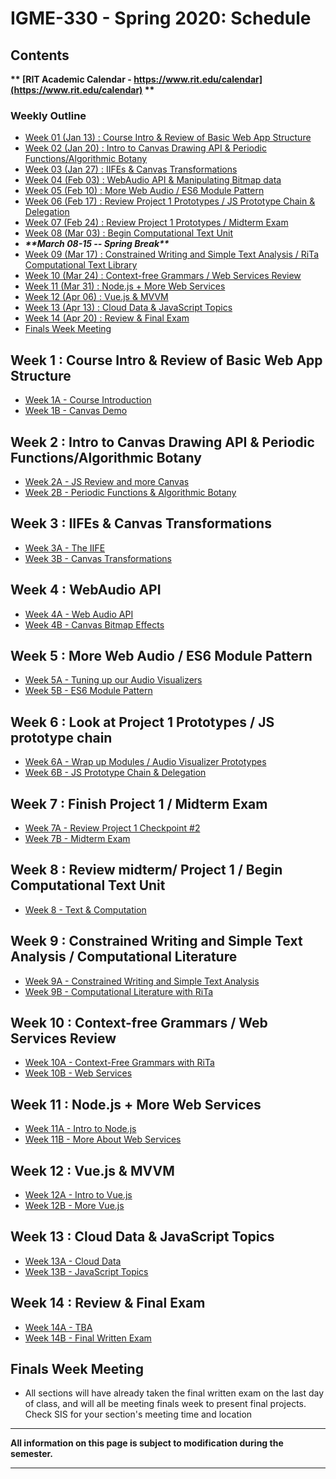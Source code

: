 
# IGME-330 - Spring 2020: Schedule

## Contents

**\*\* [RIT Academic Calendar - https://www.rit.edu/calendar](https://www.rit.edu/calendar) \*\***

### Weekly Outline

- [Week 01 (Jan 13) : Course Intro & Review of Basic Web App Structure](#week1)
- [Week 02 (Jan 20) : Intro to Canvas Drawing API & Periodic Functions/Algorithmic Botany](#week2)
- [Week 03 (Jan 27) : IIFEs & Canvas Transformations](#week3)
- [Week 04 (Feb 03) : WebAudio API & Manipulating Bitmap data](#week4)
- [Week 05 (Feb 10) : More Web Audio / ES6 Module Pattern](#week5)
- [Week 06 (Feb 17) : Review Project 1 Prototypes / JS Prototype Chain & Delegation](#week6)
- [Week 07 (Feb 24) : Review Project 1 Prototypes / Midterm Exam](#week7)
- [Week 08 (Mar 03) : Begin Computational Text Unit  ](#week8)
- ***\*\*March 08-15 -- Spring Break\*\****
- [Week 09 (Mar 17) : Constrained Writing and Simple Text Analysis / RiTa Computational Text Library](#week9)
- [Week 10 (Mar 24) : Context-free Grammars / Web Services Review](#week10)
- [Week 11 (Mar 31) : Node.js + More Web Services](#week11)
- [Week 12 (Apr 06) : Vue.js & MVVM](#week12)
- [Week 13 (Apr 13) : Cloud Data & JavaScript Topics](#week13)
- [Week 14 (Apr 20) : Review & Final Exam](#week14)
- [Finals Week Meeting](#finalsweek)


## <a id="week1">Week 1 : Course Intro & Review of Basic Web App Structure
  - [Week 1A - Course Introduction](weekly/week-01A-notes.md)
  - [Week 1B - Canvas Demo](weekly/week-01B-notes.md)
  
## <a id="week2">Week 2 : Intro to Canvas Drawing API & Periodic Functions/Algorithmic Botany
  - [Week 2A - JS Review and more Canvas](weekly/week-02A-notes.md)
  - [Week 2B - Periodic Functions & Algorithmic Botany](weekly/week-02B-notes.md)
  
## <a id="week3">Week 3 : IIFEs & Canvas Transformations
  - [Week 3A - The IIFE](weekly/week-03A-notes.md)
  - [Week 3B - Canvas Transformations](weekly/week-03B-notes.md)
 
## <a id="week4">Week 4 : WebAudio API
  - [Week 4A - Web Audio API](weekly/week-04A-notes.md)
  - [Week 4B - Canvas Bitmap Effects](weekly/week-04B-notes.md)
 
## <a id="week5">Week 5 : More Web Audio / ES6 Module Pattern
  - [Week 5A - Tuning up our Audio Visualizers](weekly/week-05A-notes.md)
  - [Week 5B - ES6 Module Pattern](weekly/week-05B-notes.md)
 
## <a id="week6">Week 6 : Look at Project 1 Prototypes / JS prototype chain
  - [Week 6A - Wrap up Modules / Audio Visualizer Prototypes](weekly/week-06A-notes.md)
  - [Week 6B - JS Prototype Chain & Delegation](weekly/week-06B-notes.md)
 
## <a id="week7">Week 7 : Finish Project 1 / Midterm Exam
  - [Week 7A - Review Project 1 Checkpoint #2](weekly/week-07A-notes.md)
  - [Week 7B - Midterm Exam](weekly/week-07B-notes.md)
 
## <a id="week8">Week 8 : Review midterm/ Project 1 / Begin Computational Text Unit
  - [Week 8 - Text & Computation](weekly/week-08-notes.md)
  
## <a id="week9">Week 9 :  Constrained Writing and Simple Text Analysis / Computational Literature
  - [Week 9A - Constrained Writing and Simple Text Analysis](weekly/week-09A-notes.md)
  - [Week 9B - Computational Literature with RiTa](weekly/week-09B-notes.md) 
  
## <a id="week10">Week 10 : Context-free Grammars / Web Services Review
   - [Week 10A - Context-Free Grammars with RiTa](weekly/week-10A-notes.md)
   - [Week 10B - Web Services](weekly/week-10B-notes.md)
  
## <a id="week11">Week 11  : Node.js + More Web Services
   - [Week 11A - Intro to Node.js](weekly/week-11A-notes.md)
   - [Week 11B - More About Web Services](weekly/week-11B-notes.md)
  
## <a id="week12">Week 12  : Vue.js & MVVM
  - [Week 12A - Intro to Vue.js](weekly/week-12A-notes.md)
  - [Week 12B - More Vue.js](weekly/week-12B-notes.md)
  
## <a id="week13">Week 13 : Cloud Data & JavaScript Topics
  - [Week 13A - Cloud Data](weekly/week-13A-notes.md)
  - [Week 13B - JavaScript Topics](weekly/week-13B-notes.md)
 
## <a id="week14">Week 14 : Review & Final Exam
  - [Week 14A - TBA](weekly/week-14A-notes.md)
  - [Week 14B - Final Written Exam](weekly/week-14B-notes.md)
  
## <a id="finalsweek">Finals Week Meeting
  - All sections will have already taken the final written exam on the last day of class, and will all be meeting finals week to present final projects. Check SIS for your section's meeting time and location

<hr>

**All information on this page is subject to modification during the semester.**

<hr>
